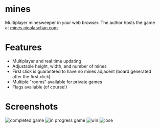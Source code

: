 # mines
Multiplayer minesweeper in your web browser. The author hosts the game at [mines.nicolaschan.com](https://mines.nicolaschan.com).

# Features
- Multiplayer and real time updating
- Adjustable height, width, and number of mines
- First click is guaranteed to have no mines adjacent (board generated after the first click)
- Multiple "rooms" available for private games
- Flags available (of course!)

# Screenshots

![completed game](https://i.imgur.com/UwoO1sY.png)
![in progress game](https://i.imgur.com/iF2rXpe.png)
![win](https://i.imgur.com/t1d1rcW.png)
![lose](https://i.imgur.com/YGL3uE7.png)
